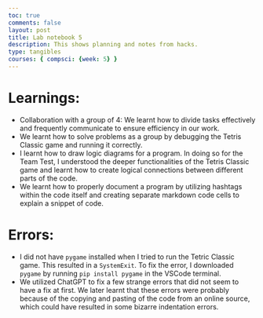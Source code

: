 ```yaml
---
toc: true
comments: false
layout: post
title: Lab notebook 5
description: This shows planning and notes from hacks.
type: tangibles
courses: { compsci: {week: 5} }
---
```


# Learnings:
- Collaboration with a group of 4: We learnt how to divide tasks effectively and frequently communicate to ensure efficiency in our work.
- We learnt how to solve problems as a group by debugging the Tetris Classic game and running it correctly.
- I learnt how to draw logic diagrams for a program. In doing so for the Team Test, I understood the deeper functionalities of the Tetris Classic game and learnt how to create logical connections between different parts of the code.
- We learnt how to properly document a program by utilizing hashtags within the code itself and creating separate markdown code cells to explain a snippet of code.

# Errors:
- I did not have `pygame` installed when I tried to run the Tetric Classic game. This resulted in a `SystemExit`. To fix the error, I downloaded `pygame` by running `pip install pygame` in the VSCode terminal.
- We utilized ChatGPT to fix a few strange errors that did not seem to have a fix at first. We later learnt that these errors were probably because of the copying and pasting of the code from an online source, which could have resulted in some bizarre indentation errors.